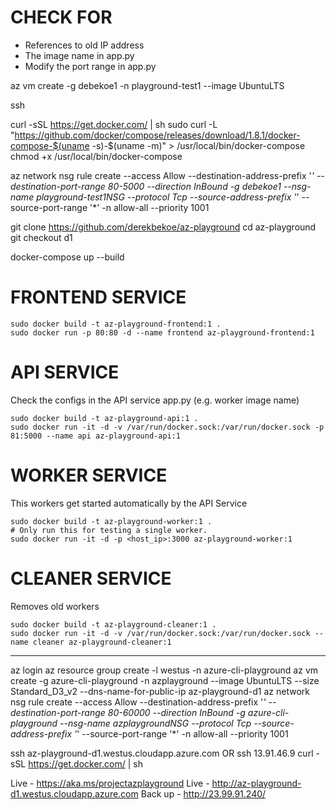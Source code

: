 
# CHECK FOR
- References to old IP address
- The image name in app.py
- Modify the port range in app.py

az vm create -g debekoe1 -n playground-test1 --image UbuntuLTS

ssh <ipaddress>

curl -sSL https://get.docker.com/ | sh
sudo
curl -L "https://github.com/docker/compose/releases/download/1.8.1/docker-compose-$(uname -s)-$(uname -m)" > /usr/local/bin/docker-compose
chmod +x /usr/local/bin/docker-compose

az network nsg rule create --access Allow --destination-address-prefix '*' --destination-port-range 80-5000 --direction InBound -g debekoe1 --nsg-name playground-test1NSG --protocol Tcp --source-address-prefix '*' --source-port-range '*' -n allow-all --priority 1001

git clone https://github.com/derekbekoe/az-playground
cd az-playground
git checkout d1

docker-compose up --build


# FRONTEND SERVICE
```
sudo docker build -t az-playground-frontend:1 .
sudo docker run -p 80:80 -d --name frontend az-playground-frontend:1
```

# API SERVICE
Check the configs in the API service app.py (e.g. worker image name)
```
sudo docker build -t az-playground-api:1 .
sudo docker run -it -d -v /var/run/docker.sock:/var/run/docker.sock -p 81:5000 --name api az-playground-api:1
```

# WORKER SERVICE
This workers get started automatically by the API Service
```
sudo docker build -t az-playground-worker:1 .
# Only run this for testing a single worker.
sudo docker run -it -d -p <host_ip>:3000 az-playground-worker:1
```

# CLEANER SERVICE
Removes old workers
```
sudo docker build -t az-playground-cleaner:1 .
sudo docker run -it -d -v /var/run/docker.sock:/var/run/docker.sock --name cleaner az-playground-cleaner:1
```


---
az login
az resource group create -l westus -n azure-cli-playground
az vm create -g azure-cli-playground -n azplayground --image UbuntuLTS --size Standard_D3_v2 --dns-name-for-public-ip az-playground-d1
az network nsg rule create --access Allow --destination-address-prefix '*' --destination-port-range 80-60000 --direction InBound -g azure-cli-playground --nsg-name azplaygroundNSG --protocol Tcp --source-address-prefix '*' --source-port-range '*' -n allow-all --priority 1001

ssh az-playground-d1.westus.cloudapp.azure.com
OR
ssh 13.91.46.9
curl -sSL https://get.docker.com/ | sh

Live - https://aka.ms/projectazplayground
Live - http://az-playground-d1.westus.cloudapp.azure.com
Back up - http://23.99.91.240/



